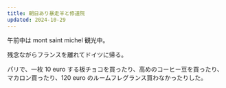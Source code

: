 ```yaml
---
title: 朝日あり暴走羊と修道院
updated: 2024-10-29
---
```


午前中は mont saint michel 観光中。

残念ながらフランスを離れてドイツに帰る。

パリで、一枚 10 euro する板チョコを買ったり、高めのコーヒー豆を買ったり、マカロン買ったり、120 euro のルームフレグランス買わなかったりした。
